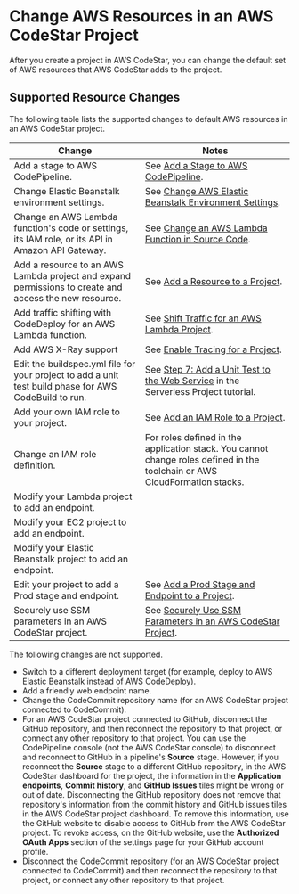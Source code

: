 # Change AWS Resources in an AWS CodeStar Project<a name="how-to-change-project"></a>

After you create a project in AWS CodeStar, you can change the default set of AWS resources that AWS CodeStar adds to the project\. 

## Supported Resource Changes<a name="how-to-change-project-supported-actions"></a>

The following table lists the supported changes to default AWS resources in an AWS CodeStar project\.


| Change | Notes | 
| --- | --- | 
| Add a stage to AWS CodePipeline\. | See [Add a Stage to AWS CodePipeline](how-to-change-project-codepipeline.md)\. | 
| Change Elastic Beanstalk environment settings\. | See [Change AWS Elastic Beanstalk Environment Settings](how-to-change-project-beanstalk.md)\. | 
| Change an AWS Lambda function's code or settings, its IAM role, or its API in Amazon API Gateway\. | See [Change an AWS Lambda Function in Source Code](how-to-change-project-lambda.md)\. | 
| Add a resource to an AWS Lambda project and expand permissions to create and access the new resource\. | See [Add a Resource to a Project](customize-project-template.md)\. | 
| Add traffic shifting with CodeDeploy for an AWS Lambda function\. | See [Shift Traffic for an AWS Lambda Project](how-to-modify-serverless-project.md)\. | 
| Add AWS X\-Ray support | See [Enable Tracing for a Project](customize-project-xray.md)\. | 
| Edit the buildspec\.yml file for your project to add a unit test build phase for AWS CodeBuild to run\. | See [Step 7: Add a Unit Test to the Web Service](sam-tutorial.md#sam-tutorial-add-unit-tests) in the Serverless Project tutorial\. | 
| Add your own IAM role to your project\. | See [Add an IAM Role to a Project](add-iam-role.md)\. | 
| Change an IAM role definition\. | For roles defined in the application stack\. You cannot change roles defined in the toolchain or AWS CloudFormation stacks\. | 
| Modify your Lambda project to add an endpoint\. |  | 
| Modify your EC2 project to add an endpoint\. |  | 
| Modify your Elastic Beanstalk project to add an endpoint\. |  | 
| Edit your project to add a Prod stage and endpoint\. | See [Add a Prod Stage and Endpoint to a Project](customize-ec2-multi-endpoints.md)\. | 
| Securely use SSM parameters in an AWS CodeStar project\. | See [Securely Use SSM Parameters in an AWS CodeStar Project](ssm-parameters.md)\. | 

The following changes are not supported\.
+ Switch to a different deployment target \(for example, deploy to AWS Elastic Beanstalk instead of AWS CodeDeploy\)\.
+ Add a friendly web endpoint name\.
+ Change the CodeCommit repository name \(for an AWS CodeStar project connected to CodeCommit\)\.
+ For an AWS CodeStar project connected to GitHub, disconnect the GitHub repository, and then reconnect the repository to that project, or connect any other repository to that project\. You can use the CodePipeline console \(not the AWS CodeStar console\) to disconnect and reconnect to GitHub in a pipeline's **Source** stage\. However, if you reconnect the **Source** stage to a different GitHub repository, in the AWS CodeStar dashboard for the project, the information in the **Application endpoints**, **Commit history**, and **GitHub Issues** tiles might be wrong or out of date\. Disconnecting the GitHub repository does not remove that repository's information from the commit history and GitHub issues tiles in the AWS CodeStar project dashboard\. To remove this information, use the GitHub website to disable access to GitHub from the AWS CodeStar project\. To revoke access, on the GitHub website, use the **Authorized OAuth Apps** section of the settings page for your GitHub account profile\.
+ Disconnect the CodeCommit repository \(for an AWS CodeStar project connected to CodeCommit\) and then reconnect the repository to that project, or connect any other repository to that project\.